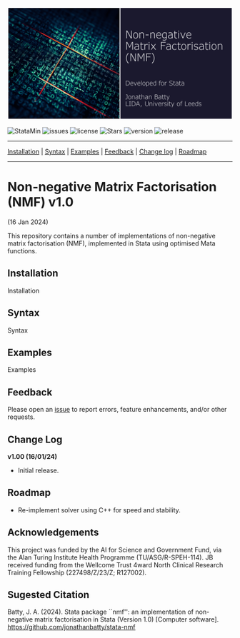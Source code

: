 ![NMF in Stata](assets/package.png?raw=true "NMF in Stata")

![StataMin](https://img.shields.io/badge/stata-2024-blue) ![issues](https://img.shields.io/github/issues/jonathanbatty/stata-nmf) ![license](https://img.shields.io/github/license/jonathanbatty/stata-nmf) ![Stars](https://img.shields.io/github/stars/jonathanbatty/stata-nmf) ![version](https://img.shields.io/github/v/release/jonathanbatty/stata-nmf) ![release](https://img.shields.io/github/release-date/jonathanbatty/stata-nmf)

---

[Installation](#Installation) | [Syntax](#Syntax) | [Examples](#Examples) | [Feedback](#Feedback) | [Change log](#Change-log) | [Roadmap](#Roadmap)

---

# Non-negative Matrix Factorisation (NMF) v1.0
(16 Jan 2024)

This repository contains a number of implementations of non-negative matrix factorisation (NMF), implemented in Stata using optimised Mata functions.

## Installation
Installation

## Syntax
Syntax

## Examples
Examples

## Feedback
Please open an [issue](https://github.com/jonathanbatty/stata-nmf/issues) to report errors, feature enhancements, and/or other requests. 

## Change Log
**v1.00 (16/01/24)**
 - Initial release.


## Roadmap
- Re-implement solver using C++ for speed and stability.

## Acknowledgements
This project was funded by the AI for Science and Government Fund, via the Alan Turing Institute Health Programme (TU/ASG/R-SPEH-114). JB received funding from the Wellcome Trust 4ward North Clinical Research Training Fellowship (227498/Z/23/Z; R127002). 

## Sugested Citation
Batty, J. A. (2024). Stata package ``nmf'': an implementation of non-negative matrix factorisation in Stata (Version 1.0) [Computer software]. https://github.com/jonathanbatty/stata-nmf